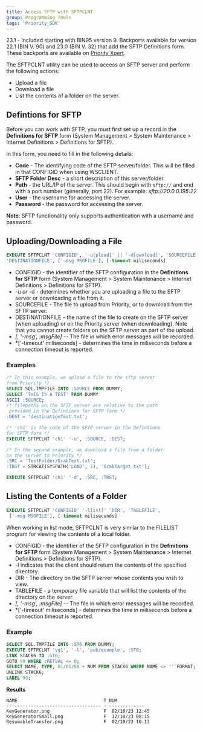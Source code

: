 ```yaml
---
title: Access SFTP with SFTPCLNT
group: Programming Tools
tags: 'Priority_SDK'
---
```


<span class="version-highlight">23.1</span> - Included starting with BIN95 version 9. Backports available for version 22.1 (BIN V. 90) and 23.0 (BIN V. 32) that add the SFTP Definitions form. These backports are available on [Priority Xpert](https://support.priority-software.com/).

The SFTPCLNT utility can be used to access an SFTP server and perform the following actions:

- Upload a file
- Download a file
- List the contents of a folder on the server.

## Defintions for SFTP

Before you can work with SFTP, you must first set up a record in the **Definitions for SFTP** form (System Management > System Maintenance > Internet Definitions > Definitions for SFTP).

In this form, you need to fill in the following details:
- **Code** - The identifying code of the SFTP server/folder. This will be filled in that CONFIGID when using WSCLIENT.
- **SFTP Folder Desc** - a short description of this server/folder.
- **Path** - the URL/IP of the server. This should begin with <code>sftp://</code> and end with a port number (generally, port 22). For example: *sftp://20.0.0.195:22*
- **User** - the username for accessing the server.
- **Password**  - the password for accessing the server.

**Note**: SFTP functionality only supports authentication with a username and password.


## Uploading/Downloading a File

```sql
EXECUTE SFTPCLNT 'CONFIGID', '-u[pload]' || '-d[ownload]', 'SOURCEFILE',
'DESTINATIONFILE', ['-msg MSGFILE'], [-timeout miliseconds]
```

- CONFIGID - the identifier of the SFTP configuration in the **Definitions for SFTP** form (System Management > System Maintenance > Internet Definitions > Definitions for SFTP).
- -u *or* -d - determines whether you are uploading a file to the SFTP server or downloading a file from it.
- SOURCEFILE - The file to upload from Priority, or to download from the SFTP server.
- DESTINATIONFILE - the name of the file to create on the SFTP server (when uploading) or on the Priority server (when downloading). Note that you cannot create folders on the SFTP server as part of the upload.
- *\[, \'-msg\', :msgFile\]* -- The file in which error messages will
    be recorded.
- *\['-timeout' miliseconds\] - determines the time in miliseconds before a connection timeout is reported.



### Examples

```sql
/* In this example, we upload a file to the sftp server 
from Priority */
SELECT SQL.TMPFILE INTO :SOURCE FROM DUMMY;
SELECT 'THIS IS A TEST' FROM DUMMY
ASCII :SOURCE;
/* filepaths on the SFTP server are relative to the path
 provided in the Defintions for SFTP form */
:DEST = 'destinationTest.txt';

/* 'ch1' is the code of the SFTP server in the Defintions 
for SFTP form */
EXECUTE SFTPCLNT 'ch1' '-u', :SOURCE, :DEST;

/* In the second example, we download a file from a folder 
on the server to Priority */
:SRC = 'TestFolder/GrabTest.txt';
:TRGT = STRCAT(SYSPATH('LOAD', 1), 'GrabTarget.txt');

EXECUTE SFTPCLNT 'ch1' '-d', :SRC, :TRGT;
```

## Listing the Contents of a Folder

```sql
EXECUTE SFTPCLNT 'CONFIGID' '-l[ist]' 'DIR', 'TABLEFILE',
 ['-msg MSGFILE'], [-timeout miliseconds]
```

When working in list mode, SFTPCLNT is very similar to the FILELIST program for viewing the contents of a local folder.

- CONFIGID - the identifier of the SFTP configuration in the **Definitions for SFTP** form (System Management > System Maintenance > Internet Definitions > Definitions for SFTP).
- *-l* indicates that the client should return the contents of the specified directory.
- DIR - The directory on the SFTP server whose contents you wish to view.
- TABLEFILE - a temporary file variable that will list the contents of the directory on the server.
- *\[, \'-msg\', :msgFile\]* -- The file in which error messages will
    be recorded.
- *\['-timeout' miliseconds\] - determines the time in miliseconds before a connection timeout is reported.

### Example

```sql
SELECT SQL.TMPFILE INTO :ST6 FROM DUMMY;
EXECUTE SFTPCLNT 'vg1', '-l', 'pub/example', :ST6;
LINK STACK6 TO :ST6;
GOTO 99 WHERE :RETVAL <= 0;
SELECT NAME, TYPE, 01/01/88 + NUM FROM STACK6 WHERE NAME <> '' FORMAT;
UNLINK STACK6;
LABEL 99;
```

**Results**

```text
NAME                                T NUM           
----------------------------------- - ------------- 
KeyGenerator.png                    F  02/10/23 12:45
KeyGeneratorSmall.png               F  12/10/23 08:15
ResumableTransfer.png               F  02/10/23 10:13 
```